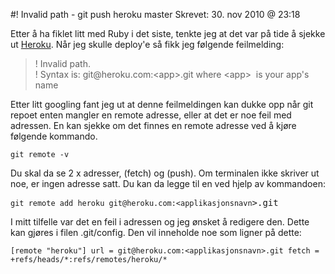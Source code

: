 #! Invalid path - git push heroku master
Skrevet: 30. nov 2010 @ 23:18

Etter å ha fiklet litt med Ruby i det siste, tenkte jeg at det var på tide å sjekke ut <a title="Heroku" href="http://heroku.com/">Heroku</a>. Når jeg skulle deploy'e så fikk jeg følgende feilmelding:
<blockquote>
<div>! Invalid path.</div>
<div>! Syntax is: git@heroku.com:&lt;app&gt;.git where &lt;app&gt;  is your app's name</div></blockquote>
Etter litt googling fant jeg ut at denne feilmeldingen kan dukke opp når git repoet enten mangler en remote adresse, eller at det er noe feil med adressen. En kan sjekke om det finnes en remote adresse ved å kjøre følgende kommando.
<pre><code class="terminal">git remote -v</code></pre>
Du skal da se 2 x adresser, (fetch) og (push). Om terminalen ikke skriver ut noe, er ingen adresse satt. Du kan da legge til en ved hjelp av kommandoen:
<pre><code class="terminal">git remote add heroku git@heroku.com:&lt;applikasjonsnavn</code><span style="font-family: monospace;">&gt;.git</span></pre>
I mitt tilfelle var det en feil i adressen og jeg ønsket å redigere den. Dette kan gjøres i filen .git/config. Den vil inneholde noe som ligner på dette:
<pre><code class="terminal">[remote "heroku"] url = git@heroku.com:&lt;applikasjonsnavn&gt;.git fetch = +refs/heads/*:refs/remotes/heroku/*</code></pre>